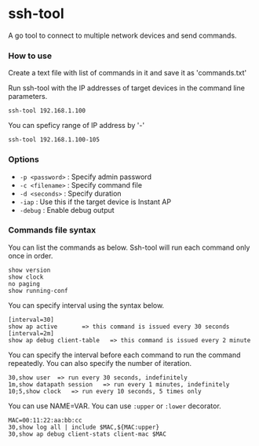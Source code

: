 # ssh-tool

A go tool to connect to multiple network devices and send commands.

### How to use

Create a text file with list of commands in it and save it as 'commands.txt'

Run ssh-tool with the IP addresses of target devices in the command line parameters.

```
ssh-tool 192.168.1.100
```

You can speficy range of IP address by '-'

```
ssh-tool 192.168.1.100-105
```

### Options

- `-p <password>` : Specify admin password
- `-c <filename>` : Specify command file
- `-d <seconds>` : Specify duration
- `-iap` : Use this if the target device is Instant AP
- `-debug` : Enable debug output

### Commands file syntax

You can list the commands as below. Ssh-tool will run each command only once in order.
```
show version
show clock
no paging
show running-conf
```

You can specify interval using the syntax below.
```
[interval=30]
show ap active       => this command is issued every 30 seconds
[interval=2m]
show ap debug client-table   => this command is issued every 2 minute
```

You can specify the interval before each command to run the command repeatedly.
You can also specify the number of iteration.
```
30,show user  => run every 30 seconds, indefinitely
1m,show datapath session   => run every 1 minutes, indefinitely
10;5,show clock   => run every 10 seconds, 5 times only
```

You can use NAME=VAR. You can use `:upper` or `:lower` decorator.
```
MAC=00:11:22:aa:bb:cc
30,show log all | include $MAC,${MAC:upper}
30,show ap debug client-stats client-mac $MAC
```
